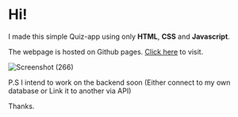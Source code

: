 # Hi!
I made this simple Quiz-app using only **HTML**, **CSS** and **Javascript**.

The webpage is hosted on Github pages. [Click here](https://abdulwahab-aka-proton.github.io/Quiz-App/quiz%20app.html) to visit.

![Screenshot (266)](https://github.com/user-attachments/assets/8d738620-a962-4121-8d9b-0cadf8508f84)

P.S I intend to work on the backend soon (Either connect to my own database or Link it to another via API)

Thanks.
